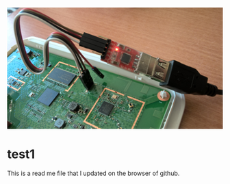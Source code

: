 ![headshot](WP_20180922_12_35_54_Pro.jpg)
# test1
This is a read me file that I updated on the browser of github.
